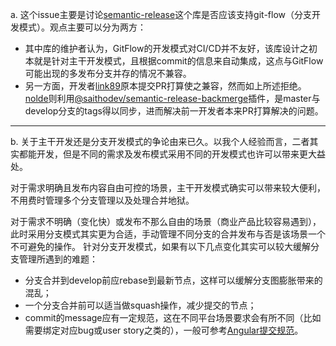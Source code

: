 a. 这个issue主要是讨论[semantic-release](https://github.com/semantic-release/semantic-release)这个库是否应该支持git-flow（分支开发模式）。观点主要可以分为两方：  
* 其中库的维护者认为，GitFlow的开发模式对CI/CD并不友好，该库设计之初本就是针对主干开发模式，且根据commit的信息来自动集成，这点与GitFlow可能出现的多发布分支并存的情况不兼容。  
* 另一方面，开发者[link89](https://github.com/link89)原本提交PR打算使之兼容，然而如上所述拒绝。[nolde](https://github.com/nolde)则利用[@saithodev/semantic-release-backmerge](https://github.com/saitho/semantic-release-backmerge)插件，是master与develop分支的tags得以同步，进而解决前一开发者本来PR打算解决的问题。  

***
b. 关于主干开发还是分支开发模式的争论由来已久。以我个人经验而言，二者其实都能开发，但是不同的需求及发布模式采用不同的开发模式也许可以带来更大益处。  

对于需求明确且发布内容自由可控的场景，主干开发模式确实可以带来较大便利，不用费时管理多个分支管理以及处理合并地狱。  

对于需求不明确（变化快）或发布不那么自由的场景（商业产品比较容易遇到），此时采用分支模式其实更为合适，手动管理不同分支的合并发布与否是该场景一个不可避免的操作。
针对分支开发模式，如果有以下几点变化其实可以较大缓解分支管理所遇到的难题：

* 分支合并到develop前应rebase到最新节点，这样可以缓解分支图膨胀带来的混乱；
* 一个分支合并前可以适当做squash操作，减少提交的节点；
* commit的message应有一定规范，这在不同平台场景要求会有所不同（比如需要绑定对应bug或user story之类的），一般可参考[Angular提交规范](https://github.com/angular/angular/blob/main/CONTRIBUTING.md#commit-header)。  
  
  
